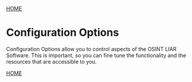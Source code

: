 <a href="/tutorials/">HOME</a>

# Configuration Options

Configuration Options allow you to control aspects of the OSINT LIAR Software. This is important, so you can
fine tune the functionality and the resources that are accessible to you. 


<a href="/tutorials/">HOME</a>
